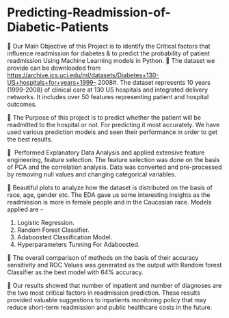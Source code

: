 # Predicting-Readmission-of-Diabetic-Patients
 Our Main Objective of this Project is to identify the Critical factors that
influence readmission for diabetes &amp; to predict the probability of
patient readmission Using Machine Learning models in Python.
 The dataset we provide can be downloaded from https://archive.ics.uci.edu/ml/datasets/Diabetes+130-US+hospitals+for+years+1999-
2008#. The dataset represents 10 years (1999-2008) of clinical care
at 130 US hospitals and integrated delivery networks. It includes over
50 features representing patient and hospital outcomes.

 The Purpose of this project is to predict whether the patient will be
readmitted to the hospital or not. For predicting it most accurately. We
have used various prediction models and seen their performance in
order to get the best results.

  Performed Explanatory Data Analysis and applied extensive feature
engineering, feature selection. The feature selection was done on the
basis of PCA and the correlation analysis. Data was converted and
pre-processed by removing null values and changing categorical
variables.

 Beautiful plots to analyze how the dataset is distributed on the basis
of race, age, gender etc. The EDA gave us some interesting insights
as the readmission is more in female people and in the Caucasian
race.
Models applied are -
1. Logistic Regression.
2. Random Forest Classifier.
3. Adaboosted Classification Model.
4. Hyperparameters Tunning For Adaboosted.

 The overall comparison of methods on the basis of their accuracy
sensitivity and ROC Values was generated as the output with
Random forest Classifier as the best model with 64% accuracy.

 Our results showed that number of inpatient and number of
diagnoses are the two most critical factors in readmission prediction.
These results provided valuable suggestions to inpatients monitoring
policy that may reduce short-term readmission and public healthcare
costs in the future.
